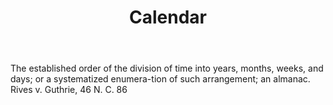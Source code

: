 ---
title: Calendar
letter: C
permalink: "/definitions/bld-calendar.html"
body: 1. The established order of the division of time into years, months, weeks,
  and days; or a systematized enumera-tion of such arrangement; an almanac. Rives
  v. Guthrie, 46 N. C. 86
published_at: '2018-07-07'
source: Black's Law Dictionary 2nd Ed (1910)
layout: post
---